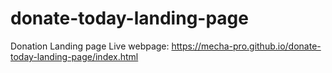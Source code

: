 # donate-today-landing-page
Donation Landing page
Live webpage: https://mecha-pro.github.io/donate-today-landing-page/index.html
